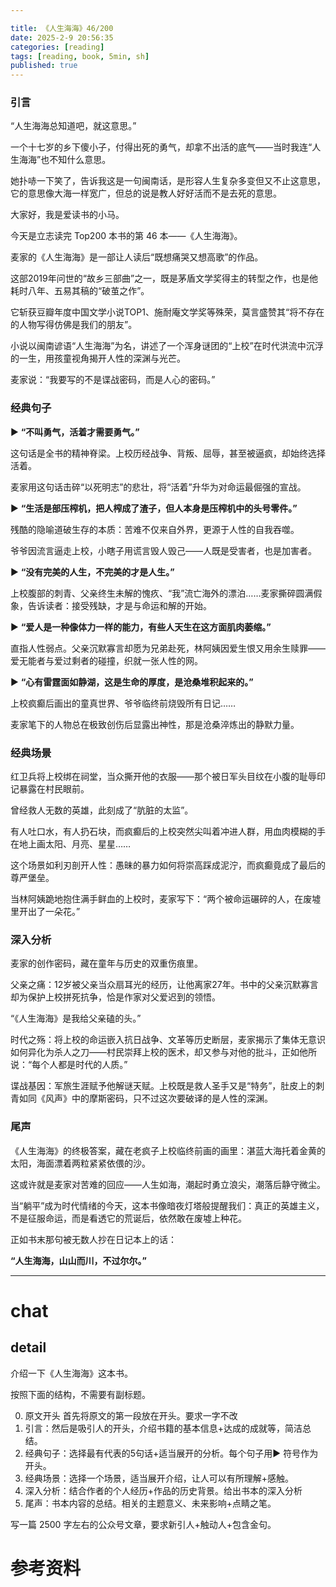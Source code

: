 ```yaml
---

title: 《人生海海》46/200
date: 2025-2-9 20:56:35 
categories: [reading]
tags: [reading, book, 5min, sh]
published: true
---
```



### 引言  

“人生海海总知道吧，就这意思。”

一个十七岁的乡下傻小子，付得出死的勇气，却拿不出活的底气——当时我连“人生海海”也不知什么意思。

她扑哧一下笑了，告诉我这是一句闽南话，是形容人生复杂多变但又不止这意思，它的意思像大海一样宽广，但总的说是教人好好活而不是去死的意思。  

大家好，我是爱读书的小马。

今天是立志读完 Top200 本书的第 46 本——《人生海海》。

麦家的《人生海海》是一部让人读后“既想痛哭又想高歌”的作品。

这部2019年问世的“故乡三部曲”之一，既是茅盾文学奖得主的转型之作，也是他耗时八年、五易其稿的“破茧之作”。

它斩获豆瓣年度中国文学小说TOP1、施耐庵文学奖等殊荣，莫言盛赞其“将不存在的人物写得仿佛是我们的朋友”。

小说以闽南谚语“人生海海”为名，讲述了一个浑身谜团的“上校”在时代洪流中沉浮的一生，用孩童视角揭开人性的深渊与光芒。

麦家说：“我要写的不是谍战密码，而是人心的密码。”  

### 经典句子 

▶ **“不叫勇气，活着才需要勇气。”**  

这句话是全书的精神脊梁。上校历经战争、背叛、屈辱，甚至被逼疯，却始终选择活着。

麦家用这句话击碎“以死明志”的悲壮，将“活着”升华为对命运最倔强的宣战。  

▶ **“生活是部压榨机，把人榨成了渣子，但人本身是压榨机中的头号零件。”**  

残酷的隐喻道破生存的本质：苦难不仅来自外界，更源于人性的自我吞噬。

爷爷因流言逼走上校，小瞎子用谎言毁人毁己——人既是受害者，也是加害者。  

▶ **“没有完美的人生，不完美的才是人生。”**  

上校腹部的刺青、父亲终生未解的愧疚、“我”流亡海外的漂泊……麦家撕碎圆满假象，告诉读者：接受残缺，才是与命运和解的开始。  

▶ **“爱人是一种像体力一样的能力，有些人天生在这方面肌肉萎缩。”**  

直指人性弱点。父亲沉默寡言却愿为兄弟赴死，林阿姨因爱生恨又用余生赎罪——爱无能者与爱过剩者的碰撞，织就一张人性的网。  

▶ **“心有雷霆面如静湖，这是生命的厚度，是沧桑堆积起来的。”**  

上校疯癫后画出的童真世界、爷爷临终前烧毁所有日记……

麦家笔下的人物总在极致创伤后显露出神性，那是沧桑淬炼出的静默力量。  

### 经典场景 

红卫兵将上校绑在祠堂，当众撕开他的衣服——那个被日军头目纹在小腹的耻辱印记暴露在村民眼前。

曾经救人无数的英雄，此刻成了“肮脏的太监”。

有人吐口水，有人扔石块，而疯癫后的上校突然尖叫着冲进人群，用血肉模糊的手在地上画太阳、月亮、星星……

这个场景如利刃剖开人性：愚昧的暴力如何将崇高踩成泥泞，而疯癫竟成了最后的尊严堡垒。

当林阿姨跪地抱住满手鲜血的上校时，麦家写下：“两个被命运碾碎的人，在废墟里开出了一朵花。”  

### 深入分析 

麦家的创作密码，藏在童年与历史的双重伤痕里。  

父亲之痛：12岁被父亲当众扇耳光的经历，让他离家27年。书中的父亲沉默寡言却为保护上校拼死抗争，恰是作家对父爱迟到的领悟。

“《人生海海》是我给父亲磕的头。”  

时代之殇：将上校的命运嵌入抗日战争、文革等历史断层，麦家揭示了集体无意识如何异化为杀人之刀——村民崇拜上校的医术，却又参与对他的批斗，正如他所说：“每个人都是时代的人质。”  

谍战基因：军旅生涯赋予他解谜天赋。上校既是救人圣手又是“特务”，肚皮上的刺青如同《风声》中的摩斯密码，只不过这次要破译的是人性的深渊。  

### 尾声 

《人生海海》的终极答案，藏在老疯子上校临终前画的画里：湛蓝大海托着金黄的太阳，海面漂着两粒紧紧依偎的沙。

这或许就是麦家对苦难的回应——人生如海，潮起时勇立浪尖，潮落后静守微尘。

当“躺平”成为时代情绪的今天，这本书像暗夜灯塔般提醒我们：真正的英雄主义，不是征服命运，而是看透它的荒诞后，依然敢在废墟上种花。  

正如书末那句被无数人抄在日记本上的话：  

**“人生海海，山山而川，不过尔尔。”**  


------------------------------------------------------------------------

# chat

## detail

介绍一下《人生海海》这本书。

按照下面的结构，不需要有副标题。

0. 原文开头 首先将原文的第一段放在开头。要求一字不改
1. 引言：然后是吸引人的开头，介绍书籍的基本信息+达成的成就等，简洁总结。
2. 经典句子：选择最有代表的5句话+适当展开的分析。每个句子用▶ 符号作为开头。
3. 经典场景：选择一个场景，适当展开介绍，让人可以有所理解+感触。
4. 深入分析：结合作者的个人经历+作品的历史背景。给出书本的深入分析
5. 尾声：书本内容的总结。相关的主题意义、未来影响+点睛之笔。

写一篇 2500 字左右的公众号文章，要求新引人+触动人+包含金句。


# 参考资料

